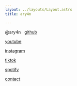```yaml
---
layout: ../layouts/Layout.astro
title: ary4n

---
```

<!-- Markdown Preview - https://dillinger.io/ -->
@ary4n
‎ 
‎ 
[github](https://github.com/ar4yn)

[youtube](https://www.youtube.com/@ar4yn)

[instagram](https://www.instagram.com/ar4yn_/)

[tiktok](https://www.tiktok.com/@24h0m)

[spotify](https://open.spotify.com/user/hhsa83g7o1wqlpiqfms6abad3?si=e93420646952426f)

[contact](/contact)
